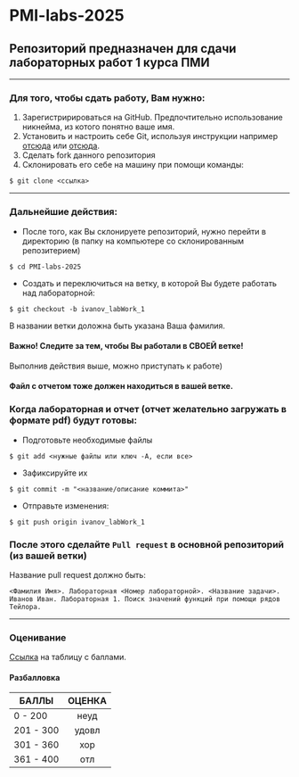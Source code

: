 # PMI-labs-2025
## Репозиторий предназначен для сдачи лабораторных работ 1 курса ПМИ
____
### Для того, чтобы сдать работу, Вам нужно:
1. Зарегистририроваться на GitHub. Предпочтительно использование никнейма, из котого понятно ваше имя.
2. Установить и настроить себе Git, используя инструкции например [отсюда](https://git-scm.com) или [отсюда](https://docs.github.com/ru/get-started/getting-started-with-git/set-up-git).
3. Сделать fork данного репозитория
4. Склонировать его себе на машину при помощи команды:  
``` 
$ git clone <ссылка>
```
____
### Дальнейшие действия:  
+ После того, как Вы склонируете репозиторий, нужно перейти в директорию (в папку на компьютере со склонированным репозитерием)
```
$ cd PMI-labs-2025
```
+ Создать и переключиться на ветку, в которой Вы будете работать над лабораторной:
```
$ git checkout -b ivanov_labWork_1
```
В названии ветки доложна быть указана Ваша фамилия.  
#### **Важно!** Следите за тем, чтобы Вы работали в **СВОЕЙ** ветке!

Выполнив действия выше, можно приступать к работе)  
#### Файл с отчетом тоже должен находиться в вашей ветке.  
### Когда лабораторная и отчет (отчет желательно загружать в формате pdf) будут готовы:
+ Подготовьте необходимые файлы
```
$ git add <нужные файлы или ключ -A, если все>
```
+ Зафиксируйте их
```
$ git commit -m "<название/описание коммита>"
```
+ Отправьте изменения:
```
$ git push origin ivanov_labWork_1
```

### После этого сделайте ```Pull request``` в основной репозиторий (из вашей ветки)
Название pull request должно быть:
```
<Фамилия Имя>. Лабораторная <Номер лабораторной>. <Название задачи>.
Иванов Иван. Лабораторная 1. Поиск значений функций при помощи рядов Тейлора.
```
___
### Оценивание
[Ссылка](https://docs.google.com/spreadsheets/d/1rphaJz6tOYf0mnpAGA0ZfFxf6KP3cbNjkdVERsYdK3s/edit?usp=sharing) на таблицу с баллами.  
#### Разбалловка  

| БАЛЛЫ | ОЦЕНКА |
|----------------|:---------:|
| 0 - 200 | неуд |
| 201 - 300 | удовл |
| 301 - 360 | хор |
| 361 - 400 | отл |
